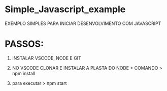 # Simple_Javascript_example


EXEMPLO SIMPLES PARA INICIAR DESENVOLVIMENTO COM JAVASCRIPT

PASSOS:
========================================================================
1. INSTALAR VSCODE, NODE E  GIT

2. NO VSCODE CLONAR E INSTALAR A PLASTA DO NODE > COMANDO >   npm install

3. para executar > npm start
